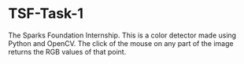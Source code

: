 # TSF-Task-1
The Sparks Foundation Internship.
This is a color detector made using Python and OpenCV.
The click of the mouse on any part of the image returns the RGB values of that point.
